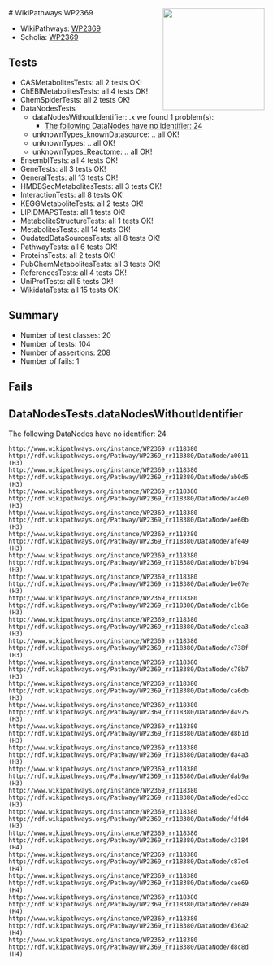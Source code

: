 <img style="float: right; width: 200px" src="https://upload.wikimedia.org/wikipedia/commons/thumb/8/83/Wplogo_with_text_500.png/640px-Wplogo_with_text_500.png" />
# WikiPathways WP2369

* WikiPathways: [WP2369](https://wikipathways.org/pathways/WP2369)
* Scholia: [WP2369](https://scholia.toolforge.org/wikipathways/WP2369)
## Tests
* CASMetabolitesTests: all 2 tests OK!
* ChEBIMetabolitesTests: all 4 tests OK!
* ChemSpiderTests: all 2 tests OK!
* DataNodesTests
    * dataNodesWithoutIdentifier: .x we found 1 problem(s):
        * [The following DataNodes have no identifier: 24](#8792c4b3)
    * unknownTypes_knownDatasource: .. all OK!
    * unknownTypes: .. all OK!
    * unknownTypes_Reactome: .. all OK!
* EnsemblTests: all 4 tests OK!
* GeneTests: all 3 tests OK!
* GeneralTests: all 13 tests OK!
* HMDBSecMetabolitesTests: all 3 tests OK!
* InteractionTests: all 8 tests OK!
* KEGGMetaboliteTests: all 2 tests OK!
* LIPIDMAPSTests: all 1 tests OK!
* MetaboliteStructureTests: all 1 tests OK!
* MetabolitesTests: all 14 tests OK!
* OudatedDataSourcesTests: all 8 tests OK!
* PathwayTests: all 6 tests OK!
* ProteinsTests: all 2 tests OK!
* PubChemMetabolitesTests: all 3 tests OK!
* ReferencesTests: all 4 tests OK!
* UniProtTests: all 5 tests OK!
* WikidataTests: all 15 tests OK!


## Summary

* Number of test classes: 20
* Number of tests: 104
* Number of assertions: 208
* Number of fails: 1

## Fails

<a name="8792c4b3" />

## DataNodesTests.dataNodesWithoutIdentifier

The following DataNodes have no identifier: 24
```
http://www.wikipathways.org/instance/WP2369_rr118380 http://rdf.wikipathways.org/Pathway/WP2369_rr118380/DataNode/a0011 (H3)
http://www.wikipathways.org/instance/WP2369_rr118380 http://rdf.wikipathways.org/Pathway/WP2369_rr118380/DataNode/ab0d5 (H3)
http://www.wikipathways.org/instance/WP2369_rr118380 http://rdf.wikipathways.org/Pathway/WP2369_rr118380/DataNode/ac4e0 (H3)
http://www.wikipathways.org/instance/WP2369_rr118380 http://rdf.wikipathways.org/Pathway/WP2369_rr118380/DataNode/ae60b (H3)
http://www.wikipathways.org/instance/WP2369_rr118380 http://rdf.wikipathways.org/Pathway/WP2369_rr118380/DataNode/afe49 (H3)
http://www.wikipathways.org/instance/WP2369_rr118380 http://rdf.wikipathways.org/Pathway/WP2369_rr118380/DataNode/b7b94 (H3)
http://www.wikipathways.org/instance/WP2369_rr118380 http://rdf.wikipathways.org/Pathway/WP2369_rr118380/DataNode/be07e (H3)
http://www.wikipathways.org/instance/WP2369_rr118380 http://rdf.wikipathways.org/Pathway/WP2369_rr118380/DataNode/c1b6e (H3)
http://www.wikipathways.org/instance/WP2369_rr118380 http://rdf.wikipathways.org/Pathway/WP2369_rr118380/DataNode/c1ea3 (H3)
http://www.wikipathways.org/instance/WP2369_rr118380 http://rdf.wikipathways.org/Pathway/WP2369_rr118380/DataNode/c738f (H3)
http://www.wikipathways.org/instance/WP2369_rr118380 http://rdf.wikipathways.org/Pathway/WP2369_rr118380/DataNode/c78b7 (H3)
http://www.wikipathways.org/instance/WP2369_rr118380 http://rdf.wikipathways.org/Pathway/WP2369_rr118380/DataNode/ca6db (H3)
http://www.wikipathways.org/instance/WP2369_rr118380 http://rdf.wikipathways.org/Pathway/WP2369_rr118380/DataNode/d4975 (H3)
http://www.wikipathways.org/instance/WP2369_rr118380 http://rdf.wikipathways.org/Pathway/WP2369_rr118380/DataNode/d8b1d (H3)
http://www.wikipathways.org/instance/WP2369_rr118380 http://rdf.wikipathways.org/Pathway/WP2369_rr118380/DataNode/da4a3 (H3)
http://www.wikipathways.org/instance/WP2369_rr118380 http://rdf.wikipathways.org/Pathway/WP2369_rr118380/DataNode/dab9a (H3)
http://www.wikipathways.org/instance/WP2369_rr118380 http://rdf.wikipathways.org/Pathway/WP2369_rr118380/DataNode/ed3cc (H3)
http://www.wikipathways.org/instance/WP2369_rr118380 http://rdf.wikipathways.org/Pathway/WP2369_rr118380/DataNode/fdfd4 (H3)
http://www.wikipathways.org/instance/WP2369_rr118380 http://rdf.wikipathways.org/Pathway/WP2369_rr118380/DataNode/c3184 (H4)
http://www.wikipathways.org/instance/WP2369_rr118380 http://rdf.wikipathways.org/Pathway/WP2369_rr118380/DataNode/c87e4 (H4)
http://www.wikipathways.org/instance/WP2369_rr118380 http://rdf.wikipathways.org/Pathway/WP2369_rr118380/DataNode/cae69 (H4)
http://www.wikipathways.org/instance/WP2369_rr118380 http://rdf.wikipathways.org/Pathway/WP2369_rr118380/DataNode/ce049 (H4)
http://www.wikipathways.org/instance/WP2369_rr118380 http://rdf.wikipathways.org/Pathway/WP2369_rr118380/DataNode/d36a2 (H4)
http://www.wikipathways.org/instance/WP2369_rr118380 http://rdf.wikipathways.org/Pathway/WP2369_rr118380/DataNode/d8c8d (H4)
```

